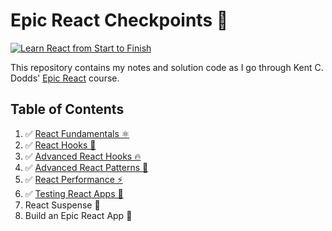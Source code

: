 # Epic React Checkpoints 🚀

[![Learn React from Start to Finish](https://kentcdodds.com/images/epicreact-promo/er-1.gif)](https://epicreact.dev)

This repository contains my notes and solution code as I go through Kent C. Dodds' [Epic React](https://epicreact.dev) course.

## Table of Contents

1. ✅ [React Fundamentals ⚛](01-react-fundamentals/)
2. ✅ [React Hooks 🎣](02-react-hooks/)
3. ✅ [Advanced React Hooks 🔥](03-advanced-react-hooks/)
4. ✅ [Advanced React Patterns 🤯](04-advanced-react-patterns/)
5. ✅ [React Performance ⚡](05-react-performance/)
6. ✅ [Testing React Apps 🧐](06-testing-react-apps/)
7. React Suspense 🔀
8. Build an Epic React App 🚀
